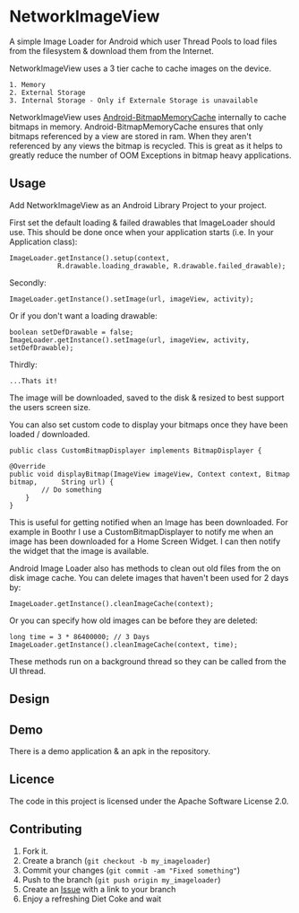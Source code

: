 NetworkImageView
================

A simple Image Loader for Android which user Thread Pools to load files from the filesystem & download them from the Internet.

NetworkImageView uses a 3 tier cache to cache images on the device.

	1. Memory
	2. External Storage
	3. Internal Storage - Only if Externale Storage is unavailable 
	
NetworkImageView uses [Android-BitmapMemoryCache][2] internally to cache bitmaps in memory. Android-BitmapMemoryCache ensures that only bitmaps referenced by a view are stored in ram. When they aren't referenced by any views the bitmap is recycled. This is great as it helps to greatly reduce the number of OOM Exceptions in bitmap heavy applications.


Usage
-----

Add NetworkImageView as an Android Library Project to your project.

First set the default loading & failed drawables that ImageLoader should use. This should be done once when your application starts (i.e. In your Application class):


	ImageLoader.getInstance().setup(context,
				R.drawable.loading_drawable, R.drawable.failed_drawable);


Secondly:

	ImageLoader.getInstance().setImage(url, imageView, activity);
	
Or if you don't want a loading drawable:
	
	boolean setDefDrawable = false;
	ImageLoader.getInstance().setImage(url, imageView, activity, setDefDrawable);

    
Thirdly:
	
	...Thats it!
	
The image will be downloaded, saved to the disk & resized to best support the users screen size. 

You can also set custom code to display your bitmaps once they have been loaded / downloaded.

	public class CustomBitmapDisplayer implements BitmapDisplayer {

    @Override
    public void displayBitmap(ImageView imageView, Context context, Bitmap bitmap, 		String url) {
        	// Do something
    	}
	}
	
This is useful for getting notified when an Image has been downloaded. For example in Boothr I use a CustomBitmapDisplayer to notify me when an image has been downloaded for a Home Screen Widget. I can then notify the widget that the image is available.

	
Android Image Loader also has methods to clean out old files from the on disk image cache. You can delete images that haven't been used for 2 days by:

	ImageLoader.getInstance().cleanImageCache(context);
	
Or you can specify how old images can be before they are deleted:

	long time = 3 * 86400000; // 3 Days
	ImageLoader.getInstance().cleanImageCache(context, time);

These methods run on a background thread so they can be called from the UI thread.

Design
------

Demo
-----
There is a demo application & an apk in the repository. 

Licence
-----

The code in this project is licensed under the Apache Software License 2.0.

Contributing
------------

1. Fork it.
2. Create a branch (`git checkout -b my_imageloader`)
3. Commit your changes (`git commit -am "Fixed something"`)
4. Push to the branch (`git push origin my_imageloader`)
5. Create an [Issue][1] with a link to your branch
6. Enjoy a refreshing Diet Coke and wait

[1]: https://github.com/DarrenMowat/NetworkImageView/issues
[2]: https://github.com/chrisbanes/Android-BitmapMemoryCache
[3]: https://github.com/chrisbanes